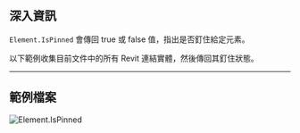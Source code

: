## 深入資訊
`Element.IsPinned` 會傳回 true 或 false 值，指出是否釘住給定元素。

以下範例收集目前文件中的所有 Revit 連結實體，然後傳回其釘住狀態。
___
## 範例檔案

![Element.IsPinned](./Revit.Elements.Element.IsPinned_img.jpg)
